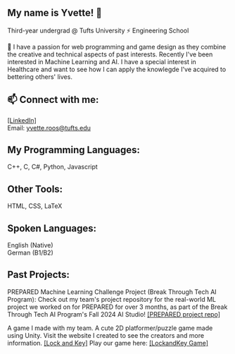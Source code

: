 ## My name is Yvette! 👋 

Third-year undergrad @ Tufts University ⚡ Engineering School   

🌱 I have a passion for web programming and game design as they combine the creative and technical aspects of past interests. Recently I've been interested in Machine Learning and AI. I have a special interest in Healthcare and want to see how I can apply the knowlegde I've acquired to bettering others' lives.
 
## 📫 Connect with me:
[[LinkedIn]](www.linkedin.com/in/yvette-roos)   
Email: yvette.roos@tufts.edu   

## My Programming Languages:  
C++, C, C#, Python, Javascript

## Other Tools:
HTML, CSS, LaTeX

## Spoken Languages:
English (Native)  
German (B1/B2)  

## Past Projects:
PREPARED Machine Learning Challenge Project (Break Through Tech AI Program): Check out my team's project repository for the real-world ML project we worked on for PREPARED for over 3 months, as part of the Break Through Tech AI Program's Fall 2024 AI Studio! [[PREPARED project repo]](https://github.com/PREPARED-AI-Studio-Project/PREPARED-Project.git)

A game I made with my team. A cute 2D platformer/puzzle game made using Unity. Visit the website I created to see the creators and more information. [[Lock and Key]](https://github.com/yvette-m/LockandKeySite.git) Play our game here: [[LockandKey Game]](https://lock-and-key.itch.io/lock-and-key)
<!--
**yvette-m/yvette-m** is a ✨ _special_ ✨ repository because its `README.md` (this file) appears on your GitHub profile.

Here are some ideas to get you started:

- 🔭 I’m currently working on ...
- 🌱 I’m currently learning ...
- 👯 I’m looking to collaborate on ...
- 🤔 I’m looking for help with ...
- 💬 Ask me about ...
- 📫 How to reach me: ...
- 😄 Pronouns: ...
- ⚡ Fun fact: ...
-->
